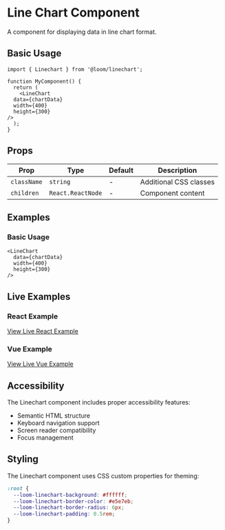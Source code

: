 # Line Chart Component

A component for displaying data in line chart format.

## Basic Usage

```tsx
import { Linechart } from '@loom/linechart';

function MyComponent() {
  return (
    <LineChart 
  data={chartData}
  width={400}
  height={300}
/>
  );
}
```

## Props

| Prop | Type | Default | Description |
|------|------|---------|-------------|
| `className` | `string` | - | Additional CSS classes |
| `children` | `React.ReactNode` | - | Component content |

## Examples

### Basic Usage

```tsx
<LineChart 
  data={chartData}
  width={400}
  height={300}
/>
```

## Live Examples

### React Example
[View Live React Example](https://loom-css-react.vercel.app/components/linechart)

### Vue Example
[View Live Vue Example](https://loom-css-vue.netlify.app/components/linechart)

## Accessibility

The Linechart component includes proper accessibility features:

- Semantic HTML structure
- Keyboard navigation support
- Screen reader compatibility
- Focus management

## Styling

The Linechart component uses CSS custom properties for theming:

```css
:root {
  --loom-linechart-background: #ffffff;
  --loom-linechart-border-color: #e5e7eb;
  --loom-linechart-border-radius: 6px;
  --loom-linechart-padding: 0.5rem;
}
```
